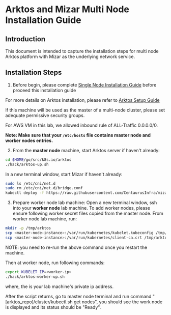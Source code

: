 # Arktos and Mizar Multi Node Installation Guide

## Introduction
This document is intended to capture the installation steps for multi node Arktos platform with Mizar as the underlying network service.

## Installation Steps
1. Before begin, please complete [Single Node Installation Guide](arktos_single_node_installation.md) before proceed this installation guide

For more details on Arktos installation, please refer to [Arktos Setup Guide](https://github.com/CentaurusInfra/arktos/blob/master/docs/setup-guide/multi-node-dev-cluster.md)

If this machine will be used as the master of a multi-node cluster, please set adequate permissive security groups. 

For AWS VM in this lab, we allowed inbound rule of ALL-Traffic 0.0.0.0/0.

**Note: Make sure that your ```/etc/hosts``` file contains master node and worker nodes entries.**

2. From the **master node** machine, start Arktos server if haven't already:

```bash
cd $HOME/go/src/k8s.io/arktos
./hack/arktos-up.sh
```

In a new terminal window, start Mizar if haven't already:
```bash
sudo ls /etc/cni/net.d
sudo rm /etc/cni/net.d/bridge.conf
kubectl deploy -f https://raw.githubusercontent.com/CentaurusInfra/mizar/dev-next/etc/deploy/deploy.mizar.yaml
```

3. Prepare worker node lab machine: Open a new terminal window, ssh into your **worker node** lab machine. To add worker nodes, please ensure following worker secret files copied from the master node. From worker node lab machine, run:
```bash
mkdir -p /tmp/arktos
scp <master-node-instance>:/var/run/kubernetes/kubelet.kubeconfig /tmp/arktos/
scp <master-node-instance>:/var/run/kubernetes/client-ca.crt /tmp/arktos/
```
NOTE: you need to re-run the above command once you restart the machine.

Then at worker node, run following commands:
```bash
export KUBELET_IP=<worker-ip>
./hack/arktos-worker-up.sh
```
where, the <worker-ip> is your lab machine's private ip address.

After the script returns, go to master node terminal and run command "[arktos_repo]/cluster/kubectl.sh get nodes", you should see the work node is displayed and its status should be "Ready".